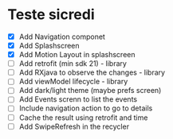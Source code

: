 # Teste sicredi

- [x] Add Navigation componet
- [x] Add Splashscreen
- [x] Add Motion Layout in splashscreen
- [ ] Add retrofit (min sdk 21) - library
- [ ] Add RXjava to observe the changes - library
- [ ] Add viewModel lifecycle - library
- [ ] Add dark/light theme (maybe prefs screen) 
- [ ] Add Events screnn to list the events
- [ ] Include navigation action to go to details
- [ ] Cache the result using retrofit and time
- [ ] Add SwipeRefresh in the recycler